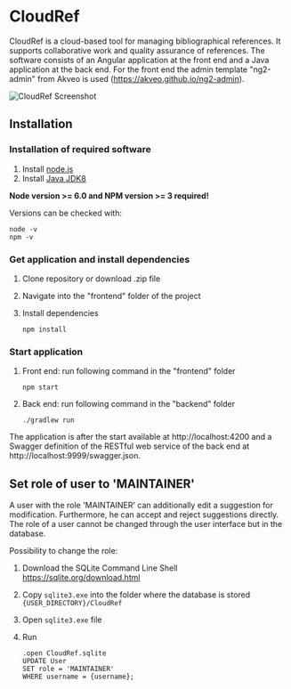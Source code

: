 # CloudRef
CloudRef is a cloud-based tool for managing bibliographical references. 
It supports collaborative work and quality assurance of references.
The software consists of an Angular application at the front end and a Java application at the back end.
For the front end the admin template "ng2-admin" from Akveo is used (https://akveo.github.io/ng2-admin).

![CloudRef Screenshot](https://user-images.githubusercontent.com/14543255/32387802-e67fa39a-c0c5-11e7-98bc-b69c441e4300.jpg)

## Installation

### Installation of required software
1. Install [node.js](https://nodejs.org/en/)
2. Install [Java JDK8](http://www.oracle.com/technetwork/java/javase/downloads/jdk8-downloads-2133151.html)

**Node version >= 6.0 and NPM version >= 3 required!**

Versions can be checked with:

```
node -v
npm -v
```

### Get application and install dependencies
1. Clone repository or download .zip file
2. Navigate into the "frontend" folder of the project
3. Install dependencies

       npm install

### Start application
1. Front end: run following command in the "frontend" folder

       npm start
2. Back end: run following command in the "backend" folder

       ./gradlew run

The application is after the start available at http://localhost:4200 and a Swagger definition of the RESTful web service of the back end at http://localhost:9999/swagger.json.

## Set role of user to 'MAINTAINER'
A user with the role 'MAINTAINER' can additionally edit a suggestion for modification. Furthermore, he can accept and reject suggestions directly. The role of a user cannot be changed through the user interface but in the database.

Possibility to change the role:
1. Download the SQLite Command Line Shell https://sqlite.org/download.html
2. Copy ```sqlite3.exe``` into the folder where the database is stored ```{USER_DIRECTORY}/CloudRef```
3. Open ```sqlite3.exe``` file
4. Run

       .open CloudRef.sqlite
       UPDATE User
       SET role = 'MAINTAINER'
       WHERE username = {username};
